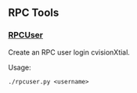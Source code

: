 RPC Tools
---------------------

### [RPCUser](/share/rpcuser) ###

Create an RPC user login cvisionXtial.

Usage:

    ./rpcuser.py <username>
